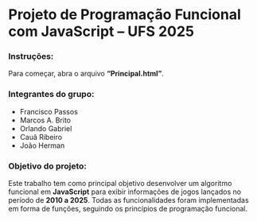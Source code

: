 <h1>Projeto de Programação Funcional com JavaScript – UFS 2025</h1> <h3>Instruções:</h3> 
<p>Para começar, abra o arquivo <strong>“Principal.html”</strong>.

</p> <h3>Integrantes do grupo:</h3>
<ul> 
  <li>Francisco Passos</li> 
  <li>Marcos A. Brito</li> 
  <li>Orlando Gabriel</li> 
  <li>Cauã Ribeiro</li> 
  <li>João Herman</li>
</ul> 

<h3>Objetivo do projeto:</h3> 

<p>
  Este trabalho tem como principal objetivo desenvolver um algoritmo funcional em <strong>JavaScript</strong> 
  para exibir informações de jogos lançados no período de <strong>2010 a 2025</strong>. Todas as funcionalidades 
  foram implementadas em forma de funções, seguindo os princípios de programação funcional.
</p>
